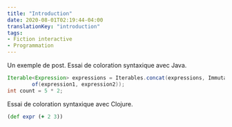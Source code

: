 ```yaml
---
title: "Introduction"
date: 2020-08-01T02:19:44-04:00
translationKey: "introduction"
tags:
- Fiction interactive
- Programmation
---
```


Un exemple de post. Essai de coloration syntaxique avec Java.

```java
Iterable<Expression> expressions = Iterables.concat(expressions, ImmutableList.
        of(expression1, expression2));
int count = 5 * 2;
```

Essai de coloration syntaxique avec Clojure.

```clojure
(def expr (+ 2 3))
```
